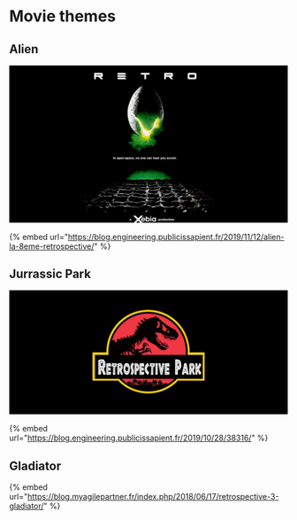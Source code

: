 # Movie themes

## Alien

![](<../../.gitbook/assets/image (218).png>)

{% embed url="https://blog.engineering.publicissapient.fr/2019/11/12/alien-la-8eme-retrospective/" %}

## Jurrassic Park

![](<../../.gitbook/assets/image (219).png>)

{% embed url="https://blog.engineering.publicissapient.fr/2019/10/28/38316/" %}

## Gladiator

{% embed url="https://blog.myagilepartner.fr/index.php/2018/06/17/retrospective-3-gladiator/" %}



